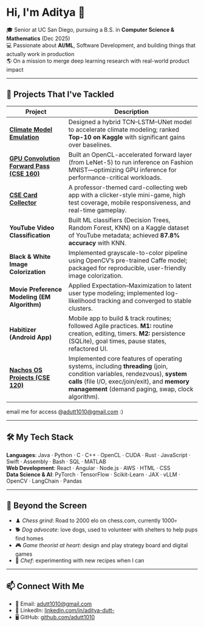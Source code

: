# Hi, I'm Aditya 👋

🎓 Senior at UC San Diego, pursuing a B.S. in **Computer Science & Mathematics** (Dec 2025)  
💻 Passionate about **AI/ML**, Software Development, and building things that actually work in production  
🌎 On a mission to merge deep learning research with real-world product impact

---

## 🚀 Projects That I've Tackled

| Project | Description |
|---------|-------------|
| **[Climate Model Emulation](https://drive.google.com/file/d/1-IUepVye-bAXqH59E0wrKC0rqCS_5oHR/view?usp=sharing)** | Designed a hybrid TCN–LSTM–UNet model to accelerate climate modeling; ranked **Top-10 on Kaggle** with significant gains over baselines. |
| **[GPU Convolution Forward Pass (CSE 160)](https://docs-cse160.readthedocs.io/en/latest/PA6.html)** | Built an OpenCL-accelerated forward layer (from LeNet-5) to run inference on Fashion MNIST—optimizing GPU inference for performance-critical workloads. |
| **[CSE Card Collector](https://github.com/cse110-sp25-group30/cse110-sp25-group30)** | A professor-themed card-collecting web app with a clicker-style mini-game, high test coverage, mobile responsiveness, and real-time gameplay. |
| **YouTube Video Classification** | Built ML classifiers (Decision Trees, Random Forest, KNN) on a Kaggle dataset of YouTube metadata; achieved **87.8% accuracy** with KNN. |
| **Black & White Image Colorization** | Implemented grayscale-to-color pipeline using OpenCV’s pre-trained Caffe model; packaged for reproducible, user-friendly image colorization. |
| **Movie Preference Modeling (EM Algorithm)** | Applied Expectation–Maximization to latent user type modeling; implemented log-likelihood tracking and converged to stable clusters. |
| **Habitizer (Android App)** | Mobile app to build & track routines; followed Agile practices. **M1:** routine creation, editing, timers. **M2:** persistence (SQLite), goal times, pause states, refactored UI. |
| **[Nachos OS Projects (CSE 120)](https://cseweb.ucsd.edu/classes/sp25/cse120-a/projects/)** | Implemented core features of operating systems, including **threading** (join, condition variables, rendezvous), **system calls** (file I/O, exec/join/exit), and **memory management** (demand paging, swap, clock algorithm). |

email me for access @adutt1010@gmail.com :)

---

## 🛠️ My Tech Stack

**Languages**: Java · Python · C · C++ · OpenCL · CUDA · Rust · JavaScript · Swift · Assembly · Bash · SQL · MATLAB  
**Web Development**: React · Angular · Node.js · AWS · HTML · CSS  
**Data Science & AI**: PyTorch · TensorFlow · Scikit-Learn · JAX · vLLM · OpenCV · LangChain · Pandas  

---

## 🌟 Beyond the Screen

-  ♟️ *Chess grind*: Road to 2000 elo on chess.com, currently 1000💀  
-  🐕 *Dog advocate*: love dogs, used to volunteer with shelters to help pups find homes  
-  🎮 *Game theorist at heart*: design and play strategy board and digital games  
-  🍜 *Chef*: experimenting with new recipes when I can  

---

## 📫 Connect With Me

-  📧 Email: [adutt1010@gmail.com](mailto:adutt1010@gmail.com)  
-  💼 LinkedIn: [linkedin.com/in/aditya-dutt-](https://www.linkedin.com/in/aditya-dutt-)  
-  🖥️ GitHub: [github.com/adutt1010](https://github.com/adutt1010)  
